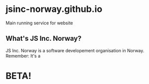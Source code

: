 # jsinc-norway.github.io
Main running service for website
## What's JS Inc. Norway?
JS Inc. Norway is a software developement organisation in Norway.
Remember: It's a
# BETA!
